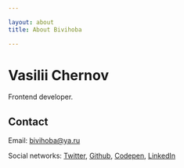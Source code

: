 ```yaml
---

layout: about
title: About Bivihoba

---
```


<main role="main">
  <h1>Vasilii Chernov</h1>
  <p>Frontend developer.</p>

  <h2>Contact</h2>
  <p>
    Email: <a href="mailto:bivihoba@ya.ru" rel="nofollow">bivihoba@ya.ru</a>
  </p>
  <p>
    Social networks:
    <a href="https://twitter.com/bivihoba">Twitter</a>,
    <a href="https://github.com/bivihoba">Github</a>,
    <a href="https://codepen.io/bivihoba">Codepen</a>,
    <a href="https://linkedin.com/in/bivihoba">LinkedIn</a>
  </p>
</main>
